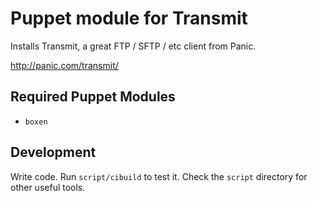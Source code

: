 # Puppet module for Transmit

Installs Transmit, a great FTP / SFTP / etc client from Panic.

http://panic.com/transmit/

## Required Puppet Modules

* `boxen`

## Development

Write code. Run `script/cibuild` to test it. Check the `script`
directory for other useful tools.
